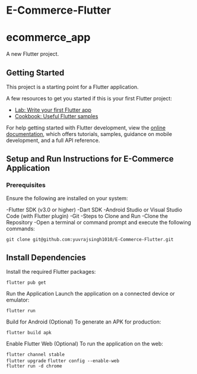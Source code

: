 
# E-Commerce-Flutter
# ecommerce_app

A new Flutter project.

## Getting Started

This project is a starting point for a Flutter application.

A few resources to get you started if this is your first Flutter project:

- [Lab: Write your first Flutter app](https://docs.flutter.dev/get-started/codelab)
- [Cookbook: Useful Flutter samples](https://docs.flutter.dev/cookbook)

For help getting started with Flutter development, view the
[online documentation](https://docs.flutter.dev/), which offers tutorials,
samples, guidance on mobile development, and a full API reference.
## Setup and Run Instructions for E-Commerce Application
### Prerequisites
Ensure the following are installed on your system:

-Flutter SDK (v3.0 or higher)
-Dart SDK
-Android Studio or Visual Studio Code (with Flutter plugin)
-Git
-Steps to Clone and Run
-Clone the Repository
-Open a terminal or command prompt and execute the following commands:


`git clone git@github.com:yuvrajsingh1010/E-Commerce-Flutter.git`

## Install Dependencies

Install the required Flutter packages:

`flutter pub get`

Run the Application
Launch the application on a connected device or emulator:

`flutter run`

Build for Android (Optional)
To generate an APK for production:

`flutter build apk`  

Enable Flutter Web (Optional)
To run the application on the web:

`flutter channel stable`  
`flutter upgrade`
`flutter config --enable-web`  
`flutter run -d chrome`  
